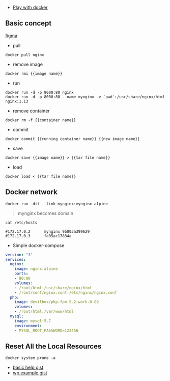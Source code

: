  - [Play with docker](https://labs.play-with-docker.com/)
 

## Basic concept

[figma](https://www.figma.com/file/GAMKg6zWYqYId04ICOHOPq/funny?node-id=2%3A3)

 - pull
 ```
 docker pull nginx
 ```
 
  - remove image
 ```
 docker rmi {{image name}}
 ```
 
 - run
 ```
 docker run -d -p 8000:80 nginx
 docker run -d -p 8000:80 --name mynginx -v `pwd`:/usr/share/nginx/html nginx:1.13
 ```
 
  - remove container
 ```
 docker rm -f {{container name}}
 ```

 - commit
 ```
 docker commit {{running container name}} {{new image name}}
 ```
 
 - save
 ```
 docker save {{image name}} > {{tar file name}}
 ```
 
 - load
 ```
 docker load < {{tar file name}}
 ```
 
 ## Docker network
 
 ```
 docker run -dit --link mynginx:mynginx alpine
 ```
 
 > mynginx becomes domain
  
 ```
 cat /etc/hosts
 
 #172.17.0.2      mynginx 9b003a399629
 #172.17.0.3      fa05ac17834a

 ```

 - Simple docker-compose
 
```yml
version: "3"
services:
  nginx:
    image: nginx:alpine
    ports:
    - 80:80
    volumes:
    - /root/html:/usr/share/nginx/html
    - /root/conf/nginx.conf:/etc/nginx/nginx.conf
  php:
    image: devilbox/php-fpm:5.2-work-0.89
    volumes:
    - /root/html:/var/www/html
  mysql:
    image: mysql:5.7
    environment:
    - MYSQL_ROOT_PASSWORD=123456
```
 
 ## Reset All the Local Resources

```
docker system prune -a
```
 - [basic help gist](https://gist.github.com/bradtraversy/89fad226dc058a41b596d586022a9bd3)
 - [wp example gist](https://gist.github.com/bradtraversy/faa8de544c62eef3f31de406982f1d42)


 
